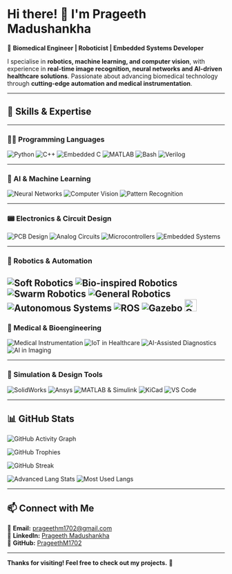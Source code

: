 # Hi there! 👋 I'm Prageeth Madushankha  

🚀 **Biomedical Engineer | Roboticist | Embedded Systems Developer**  

I specialise in **robotics, machine learning, and computer vision**, with experience in **real-time image recognition, neural networks and AI-driven healthcare solutions**. Passionate about advancing biomedical technology through **cutting-edge automation and medical instrumentation**.  

---

## 🔧 Skills & Expertise

---

### 👨‍💻 Programming Languages
![Python](https://img.shields.io/badge/Python-3776AB?style=for-the-badge&logo=python&logoColor=white)
![C++](https://img.shields.io/badge/C++-00599C?style=for-the-badge&logo=c%2B%2B&logoColor=white)
![Embedded C](https://img.shields.io/badge/Embedded%20C-14354C?style=for-the-badge&logo=c&logoColor=white)
![MATLAB](https://img.shields.io/badge/MATLAB-0076A8?style=for-the-badge&logo=mathworks&logoColor=white)
![Bash](https://img.shields.io/badge/Bash-4EAA25?style=for-the-badge&logo=gnubash&logoColor=white)
![Verilog](https://img.shields.io/badge/Verilog/VHDL-EE3C42?style=for-the-badge&logo=verilog&logoColor=white)

---

### 🧠 AI & Machine Learning
![Neural Networks](https://img.shields.io/badge/Neural%20Networks-FF6F00?style=for-the-badge&logo=tensorflow&logoColor=white)
![Computer Vision](https://img.shields.io/badge/OpenCV-5C3EE8?style=for-the-badge&logo=opencv&logoColor=white)
![Pattern Recognition](https://img.shields.io/badge/Pattern%20Recognition-00B8D4?style=for-the-badge)

---

### 📟 Electronics & Circuit Design
![PCB Design](https://img.shields.io/badge/PCB%20Design-0C3C26?style=for-the-badge&logo=kicad&logoColor=white)
![Analog Circuits](https://img.shields.io/badge/Analog%20Circuit%20Design-FFA000?style=for-the-badge)
![Microcontrollers](https://img.shields.io/badge/Microcontrollers-00979D?style=for-the-badge&logo=arduino&logoColor=white)
![Embedded Systems](https://img.shields.io/badge/Embedded%20Systems-E34F26?style=for-the-badge&logo=raspberrypi&logoColor=white)

---

### 🤖 Robotics & Automation
![Soft Robotics](https://img.shields.io/badge/Soft%20Robotics-9C27B0?style=for-the-badge)
![Bio-inspired Robotics](https://img.shields.io/badge/Bio--Inspired%20Robotics-FFC107?style=for-the-badge)
![Swarm Robotics](https://img.shields.io/badge/Swarm%20Robotics-1E88E5?style=for-the-badge)
![General Robotics](https://img.shields.io/badge/Robotics-3F51B5?style=for-the-badge)
![Autonomous Systems](https://img.shields.io/badge/Autonomous%20Systems-2E7D32?style=for-the-badge&logo=nvidia&logoColor=white)
![ROS](https://img.shields.io/badge/ROS-22314E?style=for-the-badge&logo=ros&logoColor=white)
![Gazebo](https://img.shields.io/badge/Gazebo-6C8EBF?style=for-the-badge&logo=data:image/svg+xml;base64,PHN2ZyBmaWxsPSIjZmZmIiB2aWV3Qm94PSIwIDAgMzAgMzAiIHhtbG5zPSJodHRwOi8vd3d3LnczLm9yZy8yMDAwL3N2ZyI+PGNpcmNsZSBjeD0iMTUiIGN5PSIxNSIgcj0iMTUiLz48L3N2Zz4=&logoColor=white)
<a href="https://www.coppeliarobotics.com/" target="_blank">
  <img src="https://img.shields.io/badge/CoppeliaSim-Simulator-red?style=for-the-badge&logo=data:image/gif;base64,R0lGODlhEAAQAPIAAP///wAAAMLCwkJCQqCgoCH/C05FVFNDQVBFMi4wAwEAAAAh+QQJZABPACwAAAAAEAAQAAADMwi63P4wyklrE2MIOggZnAdOmGYJRbExwroUmcG2LmDEwnH0HiHykAACH5BAkQAE8ALAAAAAAQABAAAAQy8MlJq7046827/2AojmRpnmiqrmzrvnAsz3Rt33iu93DgfFADs=" alt="CoppeliaSim" height="28"/>
</a>
---

### 🧬 Medical & Bioengineering
![Medical Instrumentation](https://img.shields.io/badge/Medical%20Instrumentation-DD2C00?style=for-the-badge)
![IoT in Healthcare](https://img.shields.io/badge/IoT%20in%20Healthcare-43A047?style=for-the-badge&logo=internetofthings&logoColor=white)
![AI-Assisted Diagnostics](https://img.shields.io/badge/AI-Assisted%20Diagnostics-8E24AA?style=for-the-badge)
![AI in Imaging](https://img.shields.io/badge/AI%20for%20Medical%20Imaging-0078D4?style=for-the-badge)

---

### 🧪 Simulation & Design Tools
![SolidWorks](https://img.shields.io/badge/SOLIDWORKS-E60026?style=for-the-badge&logo=solidworks&logoColor=white)
![Ansys](https://img.shields.io/badge/ANSYS-F8991D?style=for-the-badge)
![MATLAB & Simulink](https://img.shields.io/badge/MATLAB%20%26%20Simulink-0076A8?style=for-the-badge&logo=mathworks&logoColor=white)
![KiCad](https://img.shields.io/badge/KiCad-314CB6?style=for-the-badge&logo=kicad&logoColor=white)
![VS Code](https://img.shields.io/badge/VS_Code-007ACC?style=for-the-badge&logo=visualstudiocode&logoColor=white)

---

## 📊 **GitHub Stats**  

![GitHub Activity Graph](https://github-readme-activity-graph.vercel.app/graph?username=PrageethM1702&theme=react-dark)

![GitHub Trophies](https://github-profile-trophy.vercel.app/?username=PrageethM1702&theme=onedark)

![GitHub Streak](https://github-readme-streak-stats.herokuapp.com/?user=PrageethM1702&theme=dark)

![Advanced Lang Stats](https://github-profile-summary-cards.vercel.app/api/cards/repos-per-language?username=PrageethM1702&theme=dark)
![Most Used Langs](https://github-profile-summary-cards.vercel.app/api/cards/most-commit-language?username=PrageethM1702&theme=dark)


---

## 📫 **Connect with Me**  
📧 **Email:** prageethm1702@gmail.com  
🔗 **LinkedIn:** [Prageeth Madushankha](https://www.linkedin.com/in/prageeth-m-77322b31b)  
🐙 **GitHub:** [PrageethM1702](https://github.com/PrageethM1702)  

---

**Thanks for visiting! Feel free to check out my projects.** 🚀
